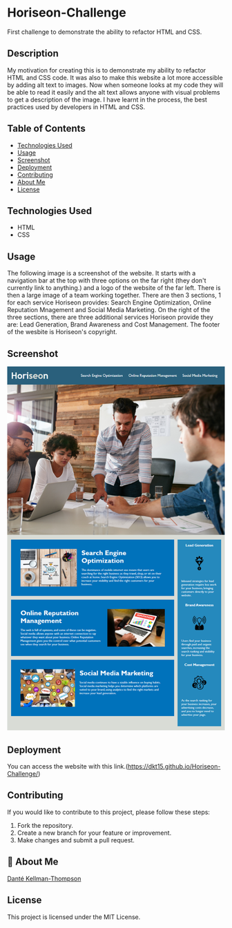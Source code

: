 # Horiseon-Challenge

First challenge to demonstrate the ability to refactor HTML and CSS.

## Description

My motivation for creating this is to demonstrate my ability to refactor HTML and CSS code. It was also to make this website a lot more accessible by adding alt text to images. Now when someone looks at my code they will be able to read it easily and the alt text allows anyone with visual problems to get a description of the image. I have learnt in the process, the best practices used by developers in HTML and CSS.

## Table of Contents

- [Technologies Used](#technology)
- [Usage](#usage)
- [Screenshot](#screenshot)
- [Deployment](#deployment)
- [Contributing](#contributing)
- [About Me](#aboutme)
- [License](#license)

## Technologies Used

- HTML
- CSS

## Usage

The following image is a screenshot of the website. It starts with a navigation bar at the top with three options on the far right (they don't currently link to anything.) and a logo of the website of the far left. There is then a large image of a team working together. There are then 3 sections, 1 for each service Horiseon provides: Search Engine Optimization, Online Reputation Mnagement and Social Media Marketing. On the right of the three sections, there are three additional services Horiseon provide they are: Lead Generation, Brand Awareness and Cost Management. The footer of the wesbite is Horiseon's copyright.

## Screenshot

![Prework Study Guide Image.](/assets/images/website-image.png)

## Deployment

You can access the website with this link.(https://dkt15.github.io/Horiseon-Challenge/)

## Contributing

If you would like to contribute to this project, please follow these steps:

1. Fork the repository.
2. Create a new branch for your feature or improvement.
3. Make changes and submit a pull request.

## 🚀 About Me

[Danté Kellman-Thompson](https://github.com/DKT15)

## License

This project is licensed under the MIT License.
